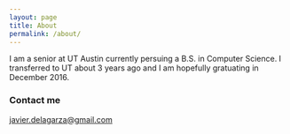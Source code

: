 ```yaml
---
layout: page
title: About
permalink: /about/
---
```


I am a senior at UT Austin currently persuing a B.S. in Computer Science. I transferred to UT about 3 years ago and I am hopefully gratuating in December 2016. 

### Contact me

[javier.delagarza@gmail.com](mailto:javier.delagarza@gmail.com)